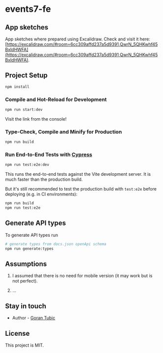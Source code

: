 # events7-fe

## App sketches

App sketches where prepared using Excalidraw. Check and visit it here: [https://excalidraw.com/#room=6cc309affd237a5d9391,QwrN_5QHKwhf45BxIdHWFA](https://excalidraw.com/#room=6cc309affd237a5d9391,QwrN_5QHKwhf45BxIdHWFA).

## Project Setup

```sh
npm install
```

### Compile and Hot-Reload for Development

```sh
npm run start:dev
```

Visit the link from the console!

### Type-Check, Compile and Minify for Production

```sh
npm run build
```

### Run End-to-End Tests with [Cypress](https://www.cypress.io/)

```sh
npm run test:e2e:dev
```

This runs the end-to-end tests against the Vite development server.
It is much faster than the production build.

But it's still recommended to test the production build with `test:e2e` before deploying (e.g. in CI environments):

```sh
npm run build
npm run test:e2e
```

## Generate API types

To generate API types run

```bash
# generate types from docs.json openApi schema
npm run generate:types
```

## Assumptions

1. I assumed that there is no need for mobile version (it may work but is not perfect).

2. ...

## Stay in touch

- Author - [Goran Tubic](https://github.com/orangeGoran)

## License

This project is MIT.
